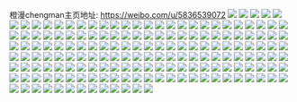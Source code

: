 橙漫chengman主页地址: https://weibo.com/u/5836539072 
![](https://wx4.sinaimg.cn/mw2000/006mZwqYgy1h93t8ll6tpj32eo37knpf.jpg) 
![](https://wx4.sinaimg.cn/mw2000/006mZwqYgy1h93t7i3ziyj32o03k0x6r.jpg) 
![](https://wx4.sinaimg.cn/mw2000/006mZwqYgy1h93t8vaefoj32eo37k1l0.jpg) 
![](https://wx4.sinaimg.cn/mw2000/006mZwqYly1h908svcyyyj30wi1ycqgs.jpg) 
![](https://wx4.sinaimg.cn/mw2000/006mZwqYgy1h8wdqzkqngj30u00i8q7x.jpg) 
![](https://wx4.sinaimg.cn/mw2000/006mZwqYgy1h8wdqw04cpj30wh12kna5.jpg) 
![](https://wx4.sinaimg.cn/mw2000/006mZwqYgy1h8wdqwe4kjj30tu05it9q.jpg) 
![](https://wx4.sinaimg.cn/mw2000/006mZwqYgy1h8wdqxbhwgj30wi1ycgzk.jpg) 
![](https://wx4.sinaimg.cn/mw2000/006mZwqYgy1h8wdqy74dwj30wi1yc14q.jpg) 
![](https://wx4.sinaimg.cn/mw2000/006mZwqYgy1h8wdqyrwx8j30wi1ycq4p.jpg) 
![](https://wx4.sinaimg.cn/mw2000/006mZwqYgy1h8wdquojo0j30jp0jatam.jpg) 
![](https://wx4.sinaimg.cn/mw2000/006mZwqYly1h8nbehc3yaj30zk1be45b.jpg) 
![](https://wx4.sinaimg.cn/mw2000/006mZwqYly1h8nbf2xylnj32c0340b2c.jpg) 
![](https://wx4.sinaimg.cn/mw2000/006mZwqYly1h8ifgxgsugj30wi1ycqfk.jpg) 
![](https://wx4.sinaimg.cn/mw2000/006mZwqYly1h8hbfcg34wj30u01rp141.jpg) 
![](https://wx4.sinaimg.cn/mw2000/006mZwqYly1h852ynvmn5j32yo1o0gv4.jpg) 
![](https://wx4.sinaimg.cn/mw2000/006mZwqYly1h82o0rei3gj32c0340b2b.jpg) 
![](https://wx4.sinaimg.cn/mw2000/006mZwqYly1h82nzj0cbkj32c0340u0z.jpg) 
![](https://wx4.sinaimg.cn/mw2000/006mZwqYly1h7yvhi4jknj30wh1pun3h.jpg) 
![](https://wx4.sinaimg.cn/mw2000/006mZwqYgy1h7vrimmflwj30wh1hm0x8.jpg) 
![](https://wx4.sinaimg.cn/mw2000/006mZwqYgy1h7vrakq2m5j30wg0x0tcw.jpg) 
![](https://wx4.sinaimg.cn/mw2000/006mZwqYgy1h7t7jdi4xrj32dq36cqv7.jpg) 
![](https://wx4.sinaimg.cn/mw2000/006mZwqYly1h79g7jjr5yj30wg1rewgb.jpg) 
![](https://wx4.sinaimg.cn/mw2000/006mZwqYgy1h3i2m9fjv0j32o03k0e83.jpg) 
![](https://wx4.sinaimg.cn/mw2000/006mZwqYgy1h3doi6vm97j32o03k01kz.jpg) 
![](https://wx4.sinaimg.cn/mw2000/006mZwqYgy1gy44j8a1rej30ga02jq40.jpg) 
![](https://wx4.sinaimg.cn/mw2000/006mZwqYgy1gtao99trvyj30lx0q2404.jpg) 
![](https://wx4.sinaimg.cn/mw2000/006mZwqYly8grx8zvgkqij30be0i7tk9.jpg) 
![](https://wx4.sinaimg.cn/mw2000/006mZwqYgy1grcaqb6zfsj31400u042x.jpg) 
![](https://wx4.sinaimg.cn/mw2000/006mZwqYgy1gq6tx3cb7nj30u01400yo.jpg) 
![](https://wx4.sinaimg.cn/mw2000/006mZwqYgy1gq6tx5txucj31400u0n42.jpg) 
![](https://wx4.sinaimg.cn/mw2000/006mZwqYgy1gq6tx6qrjyj31400u0wmt.jpg) 
![](https://wx4.sinaimg.cn/mw2000/006mZwqYgy1gq6tx7e34uj30u0140wkr.jpg) 
![](https://wx4.sinaimg.cn/mw2000/006mZwqYgy1go89xd7t1wj31400u0h20.jpg) 
![](https://wx4.sinaimg.cn/mw2000/006mZwqYgy1go89xe7d6ij31400u0tk7.jpg) 
![](https://wx4.sinaimg.cn/mw2000/006mZwqYly1gnyo9kksrbj32o03k0e84.jpg) 
![](https://wx4.sinaimg.cn/mw2000/006mZwqYly1gnyo9mejetj32o03k0kjo.jpg) 
![](https://wx4.sinaimg.cn/mw2000/006mZwqYly1gnyo9nwghkj32o03k0x6r.jpg) 
![](https://wx4.sinaimg.cn/mw2000/006mZwqYly1gnyo9pozrbj32o03k0hdw.jpg) 
![](https://wx4.sinaimg.cn/mw2000/006mZwqYly1gnyo9r289oj32o03k0hdw.jpg) 
![](https://wx4.sinaimg.cn/mw2000/006mZwqYly1gnyo9sfl10j32o03k0npf.jpg) 
![](https://wx4.sinaimg.cn/mw2000/006mZwqYgy1gm2dsvhyh6j30ip0fumxo.jpg) 
![](https://wx4.sinaimg.cn/mw2000/006mZwqYgy1glqqnlvw09j31400u0jw9.jpg) 
![](https://wx4.sinaimg.cn/mw2000/006mZwqYgy1glqqnp4jphj31400u0q82.jpg) 
![](https://wx4.sinaimg.cn/mw2000/006mZwqYgy1glqqnqm4hkj31400u0wjc.jpg) 
![](https://wx4.sinaimg.cn/mw2000/006mZwqYgy1gjcepyu1y9j30jz0om405.jpg) 
![](https://wx4.sinaimg.cn/mw2000/006mZwqYgy1gjcepzczumj30om1hcmzj.jpg) 
![](https://wx4.sinaimg.cn/mw2000/006mZwqYgy1gjcepzxkgdj30a80ivjrz.jpg) 
![](https://wx4.sinaimg.cn/mw2000/006mZwqYgy1gjceq0wdlrj30jz0nzwgl.jpg) 
![](https://wx4.sinaimg.cn/mw2000/006mZwqYgy1gjceq2xwwlj31400u00xk.jpg) 
![](https://wx4.sinaimg.cn/mw2000/006mZwqYgy1gjceq26y9nj30u01rcaf2.jpg) 
![](https://wx4.sinaimg.cn/mw2000/006mZwqYly1gfd499k48nj329835s4qt.jpg) 
![](https://wx4.sinaimg.cn/mw2000/006mZwqYly1gfd49aiogvj305i04c74e.jpg) 
![](https://wx4.sinaimg.cn/mw2000/006mZwqYgy1gakxl79yzbj30fr0e80ta.jpg) 
![](https://wx4.sinaimg.cn/mw2000/006mZwqYgy1gah2ca3wpdj30u01rcwsq.jpg) 
![](https://wx4.sinaimg.cn/mw2000/006mZwqYgy1gag56yvdotj30je0ek449.jpg) 
![](https://wx4.sinaimg.cn/mw2000/006mZwqYgy1g8z3jcikb2j30u0140grm.jpg) 
![](https://wx4.sinaimg.cn/mw2000/006mZwqYgy1g8fi0fed9nj30u01rc1kx.jpg) 
![](https://wx4.sinaimg.cn/mw2000/006mZwqYgy1g8bzbzzgsuj30u0140790.jpg) 
![](https://wx4.sinaimg.cn/mw2000/006mZwqYgy1g8bzc123x1j31400u0dha.jpg) 
![](https://wx4.sinaimg.cn/mw2000/006mZwqYgy1g8bzc2silsj31400u0gov.jpg) 
![](https://wx4.sinaimg.cn/mw2000/006mZwqYgy1g8bzc46hx9j31400u0djg.jpg) 
![](https://wx4.sinaimg.cn/mw2000/006mZwqYgy1g8bzc5kgu8j31400u0wfx.jpg) 
![](https://wx4.sinaimg.cn/mw2000/006mZwqYgy1g8bzc8dxdxj30xp0setbl.jpg) 
![](https://wx4.sinaimg.cn/mw2000/006mZwqYgy1g8bzc937hkj30ku0ku0sw.jpg) 
![](https://wx4.sinaimg.cn/mw2000/006mZwqYgy1g8bzca3odkj30ku0kuaaa.jpg) 
![](https://wx4.sinaimg.cn/mw2000/006mZwqYgy1g8bzcaymfdj30ku0kut8u.jpg) 
![](https://wx4.sinaimg.cn/mw2000/006mZwqYgy1g861csbtq4j30j60ikq3x.jpg) 
![](https://wx4.sinaimg.cn/mw2000/006mZwqYgy1g7u4zscgatj31400u0afz.jpg) 
![](https://wx4.sinaimg.cn/mw2000/006mZwqYgy1g7u4ztnig6j30u01400ys.jpg) 
![](https://wx4.sinaimg.cn/mw2000/006mZwqYgy1g7m2m6akp3j30u01907cn.jpg) 
![](https://wx4.sinaimg.cn/mw2000/006mZwqYgy1g7k657vkvbj30u079j1kx.jpg) 
![](https://wx4.sinaimg.cn/mw2000/006mZwqYgy1g7k65dd12lj30u0480av2.jpg) 
![](https://wx4.sinaimg.cn/mw2000/006mZwqYgy1g7k65hgd0uj30u058i4k0.jpg) 
![](https://wx4.sinaimg.cn/mw2000/006mZwqYgy1g7k65lirklj30u03ldkh2.jpg) 
![](https://wx4.sinaimg.cn/mw2000/006mZwqYgy1g7k65ms51xj30u019079n.jpg) 
![](https://wx4.sinaimg.cn/mw2000/006mZwqYgy1g7k65o4qmvj30u0190zpi.jpg) 
![](https://wx4.sinaimg.cn/mw2000/006mZwqYgy1g7k65qlfb2j30u01no0yf.jpg) 
![](https://wx4.sinaimg.cn/mw2000/006mZwqYgy1g7k65s03nnj30u0140tcn.jpg) 
![](https://wx4.sinaimg.cn/mw2000/006mZwqYgy1g7k65tol9mj30u01hcwkm.jpg) 
![](https://wx4.sinaimg.cn/mw2000/006mZwqYgy1g7j2409sduj30u01hcgq8.jpg) 
![](https://wx4.sinaimg.cn/mw2000/006mZwqYgy1g7j243bo3ej30u0140tdb.jpg) 
![](https://wx4.sinaimg.cn/mw2000/006mZwqYgy1g7j244tqgpj31400u040h.jpg) 
![](https://wx4.sinaimg.cn/mw2000/006mZwqYgy1g7aze2wyutj31hc0u07bg.jpg) 
![](https://wx4.sinaimg.cn/mw2000/006mZwqYgy1g7aze3x14sj30u01hcjwl.jpg) 
![](https://wx4.sinaimg.cn/mw2000/006mZwqYgy1g7anw5s7k7j30u00u0tuw.jpg) 
![](https://wx4.sinaimg.cn/mw2000/006mZwqYgy1g7anw7j2a6j30u00u01g0.jpg) 
![](https://wx4.sinaimg.cn/mw2000/006mZwqYgy1g7anw8ygk5j30u00u0kad.jpg) 
![](https://wx4.sinaimg.cn/mw2000/006mZwqYgy1g77bo9ilglj30mi140n00.jpg) 
![](https://wx4.sinaimg.cn/mw2000/006mZwqYgy1g75v2ge941j31400u043v.jpg) 
![](https://wx4.sinaimg.cn/mw2000/006mZwqYgy1g7578fgzhqj31400miqc4.jpg) 
![](https://wx4.sinaimg.cn/mw2000/006mZwqYly1g71i6l4u2wj31400u0gpb.jpg) 
![](https://wx4.sinaimg.cn/mw2000/006mZwqYly1g6ybrjip55j33k02o0u0y.jpg) 
![](https://wx4.sinaimg.cn/mw2000/006mZwqYly1g6ybrkagwnj31b00tz4qp.jpg) 
![](https://wx4.sinaimg.cn/mw2000/006mZwqYly1g6ybrm6cvpj32o03k0qv8.jpg) 
![](https://wx4.sinaimg.cn/mw2000/006mZwqYly1g6y2y6y80hj30tz0vctge.jpg) 
![](https://wx4.sinaimg.cn/mw2000/006mZwqYly1g6y2y778dgj30tz0v7wko.jpg) 
![](https://wx4.sinaimg.cn/mw2000/006mZwqYly1g6vzokf6sij30tz1bv10b.jpg) 
![](https://wx4.sinaimg.cn/mw2000/006mZwqYly1g6uiv8dhcjj30tz0y3jvu.jpg) 
![](https://wx4.sinaimg.cn/mw2000/006mZwqYly1g6oyqe0qlej313w0sen9v.jpg) 
![](https://wx4.sinaimg.cn/mw2000/006mZwqYly1g6oyqev15sj30tz12rakf.jpg) 
![](https://wx4.sinaimg.cn/mw2000/006mZwqYly1g6oyqfgtvyj30u014043u.jpg) 
![](https://wx4.sinaimg.cn/mw2000/006mZwqYly1g6ogf6ekbqj315o5i4npf.jpg) 
![](https://wx4.sinaimg.cn/mw2000/006mZwqYly1g6mku1ovibj30pu1l1n3x.jpg) 
![](https://wx4.sinaimg.cn/mw2000/006mZwqYly1g6khl2kh3fj30q20zb0xi.jpg) 
![](https://wx4.sinaimg.cn/mw2000/006mZwqYly1g6k9abqsewj30u0140dyd.jpg) 
![](https://wx4.sinaimg.cn/mw2000/006mZwqYly1g6k9acfr70j30u01401ar.jpg) 
![](https://wx4.sinaimg.cn/mw2000/006mZwqYly1g6k9acry9gj30u0140gyd.jpg) 
![](https://wx4.sinaimg.cn/mw2000/006mZwqYly1g6k8hcbo0kj30tz145agn.jpg) 
![](https://wx4.sinaimg.cn/mw2000/006mZwqYly1g6iucgcyyjj30u01rc46r.jpg) 
![](https://wx4.sinaimg.cn/mw2000/006mZwqYly1g6gz62fus5j33k02o0u0z.jpg) 
![](https://wx4.sinaimg.cn/mw2000/006mZwqYly1g6dekh51n8j30u10u00u9.jpg) 
![](https://wx4.sinaimg.cn/mw2000/006mZwqYly1g6b7i7efepj30c80bmmxg.jpg) 
![](https://wx4.sinaimg.cn/mw2000/006mZwqYly1g6b7i7k8t5j306o06ojrr.jpg) 
![](https://wx4.sinaimg.cn/mw2000/006mZwqYly1g67pf6sr0sj30qo0pptat.jpg) 
![](https://wx4.sinaimg.cn/mw2000/006mZwqYly1g63vgwf3wtj315o284afp.jpg) 
![](https://wx4.sinaimg.cn/mw2000/006mZwqYly1g6195gpb0rj30oa08jdh0.jpg) 
![](https://wx4.sinaimg.cn/mw2000/006mZwqYly1g5zidkh2acj315o2eu4qq.jpg) 
![](https://wx4.sinaimg.cn/mw2000/006mZwqYly1g5y3p3xwloj30u014043i.jpg) 
![](https://wx4.sinaimg.cn/mw2000/006mZwqYly1g5xafqil6dj30jg0hewfj.jpg) 
![](https://wx4.sinaimg.cn/mw2000/006mZwqYly1g5wjstxwolj30u014043t.jpg) 
![](https://wx4.sinaimg.cn/mw2000/006mZwqYly1g5uy1yn03jj30v80ly0vx.jpg) 
![](https://wx4.sinaimg.cn/mw2000/006mZwqYly1g5t4iob0dmj30u0140qeb.jpg) 
![](https://wx4.sinaimg.cn/mw2000/006mZwqYly1g5t4ipdb53j31400u0th9.jpg) 
![](https://wx4.sinaimg.cn/mw2000/006mZwqYly1g5oz56gcjaj30go0chmxn.jpg) 
![](https://wx4.sinaimg.cn/mw2000/006mZwqYly1g5nm6ftbpej30bi0asq3h.jpg) 
![](https://wx4.sinaimg.cn/mw2000/006mZwqYly1g57rx93qx9j30u01rcqhz.jpg) 
![](https://wx4.sinaimg.cn/mw2000/006mZwqYly1g57rx9qom4j30u01rc4qp.jpg) 
![](https://wx4.sinaimg.cn/mw2000/006mZwqYly1g57rxi0gmkj30u01rcn7a.jpg) 
![](https://wx4.sinaimg.cn/mw2000/006mZwqYly1g57rxa47o4j30u00l3wgt.jpg) 
![](https://wx4.sinaimg.cn/mw2000/006mZwqYly1g57meioyyog30b408ctbb.jpg) 
![](https://wx4.sinaimg.cn/mw2000/006mZwqYly1g524hxd656j30u017c110.jpg) 
![](https://wx4.sinaimg.cn/mw2000/006mZwqYly1g524hxopm2j30u01hcqao.jpg) 
![](https://wx4.sinaimg.cn/mw2000/006mZwqYly1g51vpefn20j30c607xaaj.jpg) 
![](https://wx4.sinaimg.cn/mw2000/006mZwqYly1g51varnhv0j30i40jqq55.jpg) 
![](https://wx4.sinaimg.cn/mw2000/006mZwqYly1g4qhi6wbhwj30u01401kx.jpg) 
![](https://wx4.sinaimg.cn/mw2000/006mZwqYly1g4qhl4lao0j30u00gu121.jpg) 
![](https://wx4.sinaimg.cn/mw2000/006mZwqYly1g4qhi7c05zj30u0140e4f.jpg) 
![](https://wx4.sinaimg.cn/mw2000/006mZwqYly1g4qhj11139j30u014042v.jpg) 
![](https://wx4.sinaimg.cn/mw2000/006mZwqYly1g4qhi9e3k2j31400u04qp.jpg) 
![](https://wx4.sinaimg.cn/mw2000/006mZwqYly1g4qhi8653fj30u0140ayz.jpg) 
![](https://wx4.sinaimg.cn/mw2000/006mZwqYly1g4qhi8ouy6j31400u0tw6.jpg) 
![](https://wx4.sinaimg.cn/mw2000/006mZwqYly1g4qhkimkmrj32o03k01l2.jpg) 
![](https://wx4.sinaimg.cn/mw2000/006mZwqYly1g4qhlsdzsaj33k02o0x6s.jpg) 
![](https://wx4.sinaimg.cn/mw2000/006mZwqYgy1g4ez9tkoahj30u00u0tbk.jpg) 
![](https://wx4.sinaimg.cn/mw2000/006mZwqYgy1g4ez9twl02j30u00u041v.jpg) 
![](https://wx4.sinaimg.cn/mw2000/006mZwqYgy1g4ez9uwlx0j31120rt0uu.jpg) 
![](https://wx4.sinaimg.cn/mw2000/006mZwqYgy1g4ez9vmzcrj31120rtwmk.jpg) 
![](https://wx4.sinaimg.cn/mw2000/006mZwqYgy1g2i8cibbg8j30p00p0aby.jpg) 
![](https://wx4.sinaimg.cn/mw2000/006mZwqYgy1g2i8el5u1mj30fc0f6my3.jpg) 
![](https://wx4.sinaimg.cn/mw2000/006mZwqYgy1g2i7yw2cr9j30m811jq5m.jpg) 
![](https://wx4.sinaimg.cn/mw2000/006mZwqYly1fzk75hj48ej30go0gomzl.jpg) 
![](https://wx4.sinaimg.cn/mw2000/006mZwqYly1fzk75hrex7j30hs0hs0ta.jpg) 
![](https://wx4.sinaimg.cn/mw2000/006mZwqYgy1fyp81j86glj30u014043p.jpg) 
![](https://wx4.sinaimg.cn/mw2000/006mZwqYgy1fyp81jfcbdj30fd0ltdi1.jpg) 
![](https://wx4.sinaimg.cn/mw2000/006mZwqYgy1fyp81k1agcj30u0140tfo.jpg) 
![](https://wx4.sinaimg.cn/mw2000/006mZwqYgy1fyp81kvt2gj31n918gttx.jpg) 
![](https://wx4.sinaimg.cn/mw2000/006mZwqYgy1fyp81lw6hsj30qo1hctgm.jpg) 
![](https://wx4.sinaimg.cn/mw2000/006mZwqYgy1fyp81ml41hj30q72281kx.jpg) 
![](https://wx4.sinaimg.cn/mw2000/006mZwqYgy1fyp81muqp8j31400u0gpw.jpg) 
![](https://wx4.sinaimg.cn/mw2000/006mZwqYgy1fyp82dddkdj31900u0q77.jpg) 
![](https://wx4.sinaimg.cn/mw2000/006mZwqYgy1fyp82dv0wxj31400u0txi.jpg) 
![](https://wx4.sinaimg.cn/mw2000/006mZwqYly1fus0fldi73j31rc0u0qrc.jpg) 
![](https://wx4.sinaimg.cn/mw2000/006mZwqYly1fus0fm7k14j31rc0u0nm4.jpg) 
![](https://wx4.sinaimg.cn/mw2000/006mZwqYly1fus0fmu719j31rc0u0qux.jpg) 
![](https://wx4.sinaimg.cn/mw2000/006mZwqYly1fus0fninncj31rc0u04pw.jpg) 
![](https://wx4.sinaimg.cn/mw2000/006mZwqYly1fus0fo54sxj31rc0u0e08.jpg) 
![](https://wx4.sinaimg.cn/mw2000/006mZwqYly1fus0fosevuj31rc0u0nl9.jpg) 
